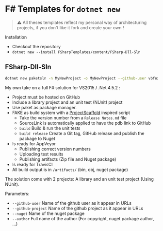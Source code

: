 F# Templates for `dotnet new`
=============================

> ️️️⚠️️ All theses templates reflect my personal way of architecturing projects, if you don't like it fork and create your own !

Installation

* Checkout the repository
* `dotnet new --install FSharpTemplates/content/FSharp-Dll-Sln`

FSharp-Dll-Sln
--------------

```bash
dotnet new paketsln -n MyNewProject -o MyNewProject --github-user vbfox --github-project MyNewProject --nuget "BlackFox.MyNewProject" --author "Julien Roncaglia"
```

My own take on a full F# solution for VS2015 / .Net 4.5.2 :

* Project must be hosted on GitHub
* Include a library project and an unit test (NUnit) project
* Use paket as package manager.
* FAKE as build system with a [ProjectScaffold](https://fsprojects.github.io/ProjectScaffold/) inspired script
  * Take the version number from a `Release Notes.md` file
  * SourceLink is automatically applied to have the pdb link to GitHub
  * `build` Build & run the unit tests
  * `build release` Create a Git tag, GitHub release and publish the package to Nuget
* Is ready for AppVeyor
  * Publishing correct version numbers
  * Uploading test results
  * Publishing artifacts (Zip file and Nuget package)
* Is ready for TravisCI
* All build output is in `/artifacts/` (bin, obj, nuget package)

The solution come with 2 projects: A library and an unit test project
(Using NUnit).

Parameters:
* `--github-user` Name of the github user as it appear in URLs
* `--github-project` Name of the github project as it appear in URLs
* `--nuget` Name of the nuget package
* `--author` Full name of the author (For copyright, nuget package author, ...)
